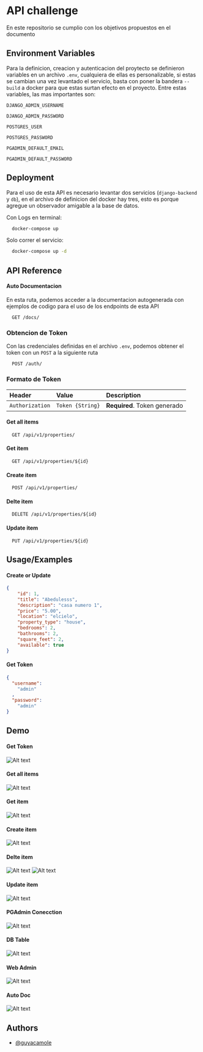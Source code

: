 # API challenge

En este repositorio se cumplio con los objetivos propuestos en el documento



## Environment Variables

Para la definicion, creacion y autenticacion del proytecto se definieron variables en un archivo `.env`, cualquiera de ellas es personalizable, si estas se cambian una vez levantado el servicio, basta con poner la bandera `--build` a docker para que estas surtan efecto en el proyecto. Entre estas variables, las mas importantes son: 

`DJANGO_ADMIN_USERNAME`

`DJANGO_ADMIN_PASSWORD`

`POSTGRES_USER`

`POSTGRES_PASSWORD`

`PGADMIN_DEFAULT_EMAIL`

`PGADMIN_DEFAULT_PASSWORD`
## Deployment

Para el uso de esta API es necesario levantar dos servicios (`django-backend` y `db`), en el archivo de definicion del docker hay tres, esto es porque agregue un observador amigable a la base de datos.

Con Logs en terminal:
```bash
  docker-compose up
```

Solo correr el servicio:
```bash
  docker-compose up -d
```
## API Reference
#### Auto Documentacion
En esta ruta, podemos acceder a la documentacion autogenerada con ejemplos de codigo para el uso de los endpoints de esta API

```http
  GET /docs/
```

### Obtencion de Token
Con las credenciales definidas en el archivo `.env`, podemos obtener el token con un `POST` a la siguiente ruta

```http
  POST /auth/
```
### Formato de Token

| Header | Value     | Description                |
| :-------- | :------- | :------------------------- |
| `Authorization` | `Token {String}` | **Required**. Token generado |

#### Get all items

```http
  GET /api/v1/properties/
```
#### Get item

```http
  GET /api/v1/properties/${id}
```
#### Create item
```http
  POST /api/v1/properties/
```
#### Delte item

```http
  DELETE /api/v1/properties/${id}
```
#### Update item

```http
  PUT /api/v1/properties/${id}
```

## Usage/Examples
#### Create or Update
```JSON
{
    "id": 1,
    "title": "Abedulesss",
    "description": "casa numero 1",
    "price": "5.00",
    "location": "elcielo",
    "property_type": "house",
    "bedrooms": 2,
    "bathrooms": 2,
    "square_feet": 2,
    "available": true
}
```
#### Get Token
```JSON
{
  "username": 
    "admin"
  ,
  "password": 
    "admin"
}
```


## Demo

#### Get Token
![Alt text](img/auth.png?raw=true "Auth")

#### Get all items
![Alt text](img/read.png?raw=true "Read")

#### Get item
![Alt text](img/getItem.png?raw=true "Get Single")

#### Create item
![Alt text](img/create0.png?raw=true "Create item")

#### Delte item
![Alt text](img/delete0.png?raw=true "Deleting")
![Alt text](img/delete1.png?raw=true "After Delete")

#### Update item
![Alt text](img/update.png?raw=true "Update")


#### PGAdmin Conecction
![Alt text](img/Screenshot2023-12-14223637.png?raw=true "PgAdmin con")

#### DB Table
![Alt text](img/db.png?raw=true "db con")
#### Web Admin
![Alt text](img/webAdmin.png?raw=true "Web Admin")
#### Auto Doc
![Alt text](img/autoDoc.png?raw=true "Auto Doc")




## Authors

- [@guyacamole](https://github.com/guyacamole)


